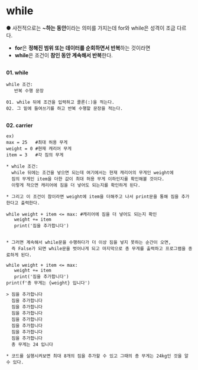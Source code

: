 # while
● 사전적으로는 **~하는 동안**이라는 의미를 가지는데 for와 while은 성격이 조금 다르다.
* **for**은 **정해진 범위 또는 데이터를 순회하면서 반복**하는 것이라면
* **while**은 조건이 **참인 동안 계속해서 반복**한다.
##
**01. while**
```
while 조건:
   반복 수행 문장

01. while 뒤에 조건을 입력하고 콜론(:)을 적는다.
02. 그 밑에 들여쓰기를 하고 반복 수행할 문장을 적는다.
```
##
**02. carrier**
```
ex)
max = 25   #최대 허용 무게
weight = 0 #현재 캐리어 무게
item = 3   #각 짐의 무게

* while 조건:
  while 뒤에는 조건을 넣으면 되는데 여기에서는 현재 캐리어의 무게인 weight에
  짐의 무게인 item을 더한 값이 최대 허용 무게 이하인지를 확인해볼 것이다.
  이렇게 적으면 캐리어에 짐을 더 넣어도 되는지를 확인하게 된다.
```

```
* 그리고 이 조건이 참이라면 weight에 item을 더해주고 나서 print문을 통해 짐을 추가한다고 출력한다.

while weight + item <= max: #캐리어에 짐을 더 넣어도 되는지 확인
   weight += item
   print('짐을 추가합니다')


* 그러면 계속해서 while문을 수행하다가 더 이상 짐을 넣지 못하는 순간이 오면,
  즉 False가 되면 while문을 벗어나게 되고 마지막으로 총 무게를 출력하고 프로그램을 종료하게 된다.

while weight + item <= max:
   weight += item
   print('짐을 추가합니다')
print(f'총 무게는 {weight} 입니다')

> 짐을 추가합니다
  짐을 추가합니다
  짐을 추가합니다
  짐을 추가합니다
  짐을 추가합니다
  짐을 추가합니다
  짐을 추가합니다
  짐을 추가합니다
  총 무게는 24 입니다

* 코드를 실행시켜보면 최대 8개의 짐을 추가할 수 있고 그때의 총 무게는 24kg인 것을 알 수 있다.
```
